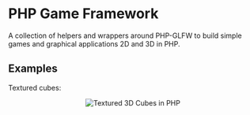 # PHP Game Framework

A collection of helpers and wrappers around PHP-GLFW to build simple games and graphical applications 2D and 3D in PHP.

## Examples

Textured cubes:


<p align="center">
    <img alt="Textured 3D Cubes in PHP" src="https://user-images.githubusercontent.com/956212/52898905-05bba980-31e4-11e9-8fbf-3d1c54105a4e.gif">
</p>
